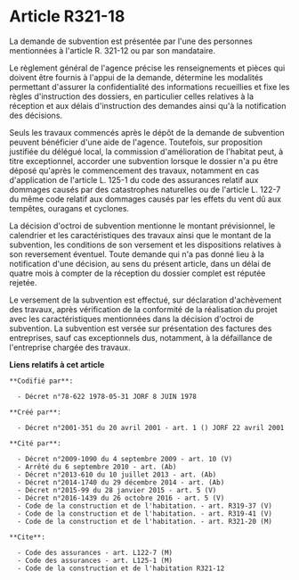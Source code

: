 # Article R321-18

La demande de subvention est présentée par l'une des personnes mentionnées à l'article R. 321-12 ou par son mandataire.

Le règlement général de l'agence précise les renseignements et pièces qui doivent être fournis à l'appui de la demande,
détermine les modalités permettant d'assurer la confidentialité des informations recueillies et fixe les règles d'instruction
des dossiers, en particulier celles relatives à la réception et aux délais d'instruction des demandes ainsi qu'à la
notification des décisions.

Seuls les travaux commencés après le dépôt de la demande de subvention peuvent bénéficier d'une aide de l'agence. Toutefois,
sur proposition justifiée du délégué local, la commission d'amélioration de l'habitat peut, à titre exceptionnel, accorder
une subvention lorsque le dossier n'a pu être déposé qu'après le commencement des travaux, notamment en cas d'application de
l'article L. 125-1 du code des assurances relatif aux dommages causés par des catastrophes naturelles ou de l'article L.
122-7 du même code relatif aux dommages causés par les effets du vent dû aux tempêtes, ouragans et cyclones.

La décision d'octroi de subvention mentionne le montant prévisionnel, le calendrier et les caractéristiques des travaux ainsi
que le montant de la subvention, les conditions de son versement et les dispositions relatives à son reversement éventuel.
Toute demande qui n'a pas donné lieu à la notification d'une décision, au sens du présent article, dans un délai de quatre
mois à compter de la réception du dossier complet est réputée rejetée.

Le versement de la subvention est effectué, sur déclaration d'achèvement des travaux, après vérification de la conformité de
la réalisation du projet avec les caractéristiques mentionnées dans la décision d'octroi de subvention. La subvention est
versée sur présentation des factures des entreprises, sauf cas exceptionnels dus, notamment, à la défaillance de l'entreprise
chargée des travaux.

**Liens relatifs à cet article**

	**Codifié par**:

	  - Décret n°78-622 1978-05-31 JORF 8 JUIN 1978

	**Créé par**:

	  - Décret n°2001-351 du 20 avril 2001 - art. 1 () JORF 22 avril 2001

	**Cité par**:

	  - Décret n°2009-1090 du 4 septembre 2009 - art. 10 (V)
	  - Arrêté du 6 septembre 2010 - art. (Ab)
	  - Décret n°2013-610 du 10 juillet 2013 - art. (Ab)
	  - Décret n°2014-1740 du 29 décembre 2014 - art. (Ab)
	  - Décret n°2015-99 du 28 janvier 2015 - art. 5 (V)
	  - Décret n°2016-1439 du 26 octobre 2016 - art. 5 (V)
	  - Code de la construction et de l'habitation. - art. R319-37 (V)
	  - Code de la construction et de l'habitation. - art. R319-41 (V)
	  - Code de la construction et de l'habitation. - art. R321-20 (M)

	**Cite**:

	  - Code des assurances - art. L122-7 (M)
	  - Code des assurances - art. L125-1 (M)
	  - Code de la construction et de l'habitation R321-12
